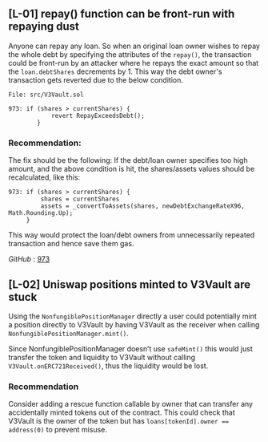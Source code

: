 ## [L-01] repay() function can be front-run with repaying dust

Anyone can repay any loan. So when an original loan owner wishes to repay the whole debt by specifying the attributes of the `repay()`, the transaction could be front-run by an attacker where he repays the exact amount so that the `loan.debtShares` decrements by 1. This way the debt owner's transaction gets reverted due to the below condition.

```solidity
File: src/V3Vault.sol

973: if (shares > currentShares) {
            revert RepayExceedsDebt();
        }
```

### Recommendation:
The fix should be the following: If the debt/loan owner specifies too high amount, and the above condition is hit, the shares/assets values should be recalculated, like this:

```solidity
973: if (shares > currentShares) {
         shares = currentShares
         assets = _convertToAssets(shares, newDebtExchangeRateX96, Math.Rounding.Up);
     }
```
This way would protect the loan/debt owners from unnecessarily repeated transaction and hence save them gas.

*GitHub* : [973](https://github.com/code-423n4/2024-03-revert-lend/blob/ac520c5fedf4e1654c597a46efaf5a7c27295de1/src/V3Vault.sol#L973)

## [L-02] Uniswap positions minted to V3Vault are stuck
Using the `NonfungiblePositionManager` directly a user could potentially mint a position directly to V3Vault by having V3Vault as the receiver when calling `NonfungiblePositionManager.mint()`.

Since NonfungiblePositionManager doesn’t use `safeMint()` this would just transfer the token and liquidity to V3Vault without calling `V3Vault.onERC721Received()`, thus the liquidity would be lost.

### Recommendation
Consider adding a rescue function callable by owner that can transfer any accidentally minted tokens out of the contract. This could check that V3Vault is the owner of the token but has `loans[tokenId].owner == address(0)` to prevent misuse.